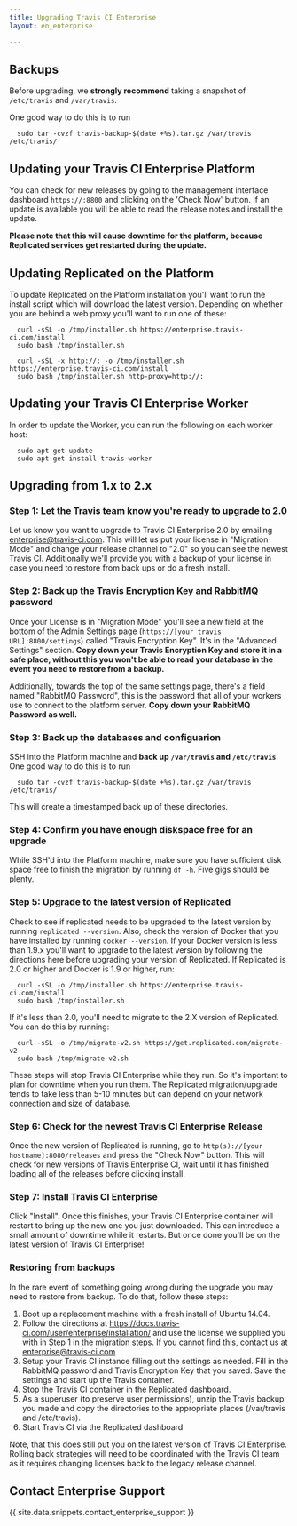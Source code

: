 ```yaml
---
title: Upgrading Travis CI Enterprise
layout: en_enterprise

---
```


<div id='toc'></div>

## Backups

Before upgrading, we **strongly recommend** taking a snapshot of `/etc/travis`
and `/var/travis`.

One good way to do this is to run
```
  sudo tar -cvzf travis-backup-$(date +%s).tar.gz /var/travis /etc/travis/
```   

## Updating your Travis CI Enterprise Platform

You can check for new releases by going to the management interface
dashboard `https://:8800` and clicking on the 'Check Now' button. If an
update is available you will be able to read the release notes and
install the update.

**Please note that this will cause downtime for the platform, because
Replicated services get restarted during the update.**

## Updating Replicated on the Platform

To update Replicated on the Platform installation you'll want to run
the install script which will download the latest version. Depending on
whether you are behind a web proxy you'll want to run one of these:

```
  curl -sSL -o /tmp/installer.sh https://enterprise.travis-ci.com/install
  sudo bash /tmp/installer.sh
```


```
  curl -sSL -x http://: -o /tmp/installer.sh https://enterprise.travis-ci.com/install
  sudo bash /tmp/installer.sh http-proxy=http://:
```

## Updating your Travis CI Enterprise Worker

In order to update the Worker, you can run the following on each worker
host:

```         
  sudo apt-get update
  sudo apt-get install travis-worker
```

## Upgrading from 1.x to 2.x

### Step 1: Let the Travis team know you're ready to upgrade to 2.0

Let us know you want to upgrade to Travis CI Enterprise 2.0 by emailing [enterprise@travis-ci.com](mailto:enterprise@travis-ci.com). This will let us put your license in "Migration Mode" and change your release channel to "2.0" so you can see the newest Travis CI. Additionally we'll provide you with a backup of your license in case you need to restore from back ups or do a fresh install.

### Step 2: Back up the Travis Encryption Key and RabbitMQ password

Once your License is in "Migration Mode" you'll see a new field at the bottom of the Admin Settings page (`https://[your travis URL]:8800/settings`) called "Travis Encryption Key". It's in the "Advanced Settings" section. **Copy down your Travis Encryption Key and store it in a safe place, without this you won't be able to read your database in the event you need to restore from a backup.**

Additionally, towards the top of the same settings page, there's a field named "RabbitMQ Password", this is the password that all of your workers use to connect to the platform server. **Copy down your RabbitMQ Password as well.**

### Step 3: Back up the databases and configuarion

SSH into the Platform machine and **back up `/var/travis` and `/etc/travis`**. One good way to do this is to run
```
  sudo tar -cvzf travis-backup-$(date +%s).tar.gz /var/travis /etc/travis/
```       

This will create a timestamped back up of these directories.

### Step 4: Confirm you have enough diskspace free for an upgrade

While SSH'd into the Platform machine, make sure you have sufficient disk space free to finish the migration by running `df -h`. Five gigs should be plenty.

### Step 5: Upgrade to the latest version of Replicated

Check to see if replicated needs to be upgraded to the latest version by running `replicated --version`. Also, check the version of Docker that you have installed by running `docker --version`. If your Docker version is less than 1.9.x you'll want to upgrade to the latest version by following the directions here before upgrading your version of Replicated. If Replicated is 2.0 or higher and Docker is 1.9 or higher, run:

```
  curl -sSL -o /tmp/installer.sh https://enterprise.travis-ci.com/install
  sudo bash /tmp/installer.sh
```

If it's less than 2.0, you'll need to migrate to the 2.X version of Replicated. You can do this by running:

```
  curl -sSL -o /tmp/migrate-v2.sh https://get.replicated.com/migrate-v2
  sudo bash /tmp/migrate-v2.sh
```    

These steps will stop Travis CI Enterprise while they run. So it's important to plan for downtime when you run them. The Replicated migration/upgrade tends to take less than 5-10 minutes but can depend on your network connection and size of database.

### Step 6: Check for the newest Travis CI Enterprise Release

Once the new version of Replicated is running, go to `http(s)://[your hostname]:8080/releases` and press the "Check Now" button. This will check for new versions of Travis Enterprise CI, wait until it has finished loading all of the releases before clicking install.

### Step 7: Install Travis CI Enterprise

Click "Install". Once this finishes, your Travis CI Enterprise container will restart to bring up the new one you just downloaded. This can introduce a small amount of downtime while it restarts. But once done you'll be on the latest version of Travis CI Enterprise!

### Restoring from backups

In the rare event of something going wrong during the upgrade you may need to restore from backup. To do that, follow these steps:

1. Boot up a replacement machine with a fresh install of Ubuntu 14.04.
1. Follow the directions at https://docs.travis-ci.com/user/enterprise/installation/ and use the license we supplied you with in Step 1 in the migration steps. If you cannot find this, contact us at enterprise@travis-ci.com
1. Setup your Travis CI instance filling out the settings as needed. Fill in the RabbitMQ password and Travis Encryption Key that you saved. Save the settings and start up the Travis container.
1. Stop the Travis CI container in the Replicated dashboard.
1. As a superuser (to preserve user permissions), unzip the Travis backup you made and copy the directories to the appropriate places (/var/travis and /etc/travis).
1. Start Travis CI via the Replicated dashboard

Note, that this does still put you on the latest version of Travis CI Enterprise. Rolling back strategies will need to be coordinated with the Travis CI team as it requires changing licenses back to the legacy release channel.

## Contact Enterprise Support

{{ site.data.snippets.contact_enterprise_support }}